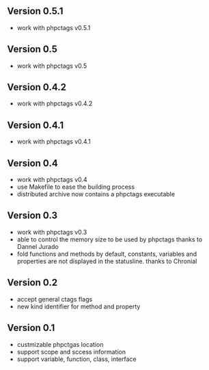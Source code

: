 Version 0.5.1
-------------

* work with phpctags v0.5.1

Version 0.5
-----------

* work with phpctags v0.5

Version 0.4.2
-------------

* work with phpctags v0.4.2

Version 0.4.1
-------------

* work with phpctags v0.4.1

Version 0.4
-----------

* work with phpctags v0.4
* use Makefile to ease the building process
* distributed archive now contains a phpctags executable

Version 0.3
-----------

* work with phpctags v0.3
* able to control the memory size to be used by phpctags
  thanks to Dannel Jurado
* fold functions and methods by default, constants, variables
  and properties are not displayed in the statusline.
  thanks to Chronial

Version 0.2
-----------

* accept general ctags flags
* new kind identifier for method and property

Version 0.1
-----------

* custmizable phpctgas location
* support scope and sccess information
* support variable, function, class, interface
